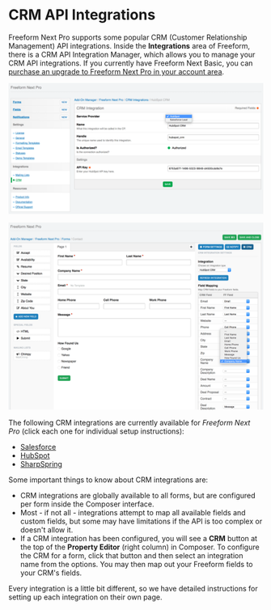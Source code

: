 # CRM API Integrations

Freeform Next Pro supports some popular CRM (Customer Relationship Management) API integrations. Inside the **Integrations** area of Freeform, there is a CRM API Integration Manager, which allows you to manage your CRM API integrations. If you currently have Freeform Next Basic, you can [purchase an upgrade to Freeform Next Pro in your account area](https://solspace.com/account/software).

[![Connect CRM](images/cp_api-crm-create.png)](images/cp_api-crm-create.png)

[![CRM API Integration Field Mapping in Composer](images/cp_api-crm-composer-field-mapping.png)](images/cp_api-crm-composer-field-mapping.png)

The following CRM integrations are currently available for *Freeform Next Pro* (click each one for individual setup instructions):

* [Salesforce](crm-api-salesforce.md)
* [HubSpot](crm-api-hubspot.md)
* [SharpSpring](crm-api-sharpspring.md)

Some important things to know about CRM integrations are:

* CRM integrations are globally available to all forms, but are configured per form inside the Composer interface.
* Most - if not all - integrations attempt to map all available fields and custom fields, but some may have limitations if the API is too complex or doesn't allow it.
* If a CRM integration has been configured, you will see a **CRM** button at the top of the **Property Editor** (right column) in Composer. To configure the CRM for a form, click that button and then select an integration name from the options. You may then map out your Freeform fields to your CRM's fields.

Every integration is a little bit different, so we have detailed instructions for setting up each integration on their own page.
